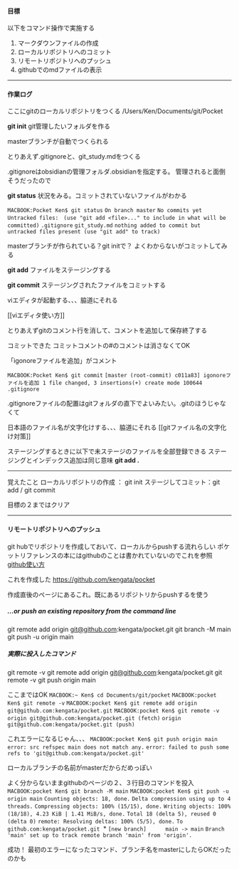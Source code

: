 #### 目標
以下をコマンド操作で実施する
1. マークダウンファイルの作成
2. ローカルリポジトリへのコミット
3. リモートリポジトリへのプッシュ
4. githubでのmdファイルの表示

***
#### 作業ログ

ここにgitのローカルリポジトリをつくる
/Users/Ken/Documents/git/Pocket

**git init**
git管理したいフォルダを作る

masterブランチが自動でつくられる

とりあえず.gitignoreと、git_study.mdをつくる

.gitignoreはobsidianの管理フォルダ.obsidianを指定する。
管理されると面倒そうだったので

**git status**
状況をみる。コミットされていないファイルがわかる

`MACBOOK:Pocket Ken$ git status`
`On branch master`
`No commits yet`
`Untracked files:`
  `(use "git add <file>..." to include in what will be committed)`
`.gitignore`
`git_study.md`
`nothing added to commit but untracked files present (use "git add" to track)`

masterブランチが作られている？git initで？
よくわからないがコミットしてみる

**git add**
ファイルをステージングする

**git commit**
ステージングされたファイルをコミットする

viエディタが起動する、、、脇道にそれる

[[viエディタ使い方]]

とりあえずgitのコメント行を消して、コメントを追加して保存終了する

コミットできた
コミットコメントの#のコメントは消さなくてOK

「igonoreファイルを追加」がコメント

`MACBOOK:Pocket Ken$ git commit`
`[master (root-commit) c011a83] igonoreファイルを追加`
 `1 file changed, 3 insertions(+)`
 `create mode 100644 .gitignore`

.gitignoreファイルの配置はgitフォルダの直下でよいみたい。.gitのほうじゃなくて

日本語のファイル名が文字化けする、、、脇道にそれる
[[gitファイル名の文字化け対策]]

ステージングするときに以下で未ステージのファイルを全部登録できる
ステージングとインデックス追加は同じ意味
**git add .**

***
覚えたこと
ローカルリポジトリの作成 ： git init
ステージしてコミット：git add / git commit

目標の２まではクリア
***

#### リモートリポジトリへのプッシュ

git hubでリポジトリを作成しておいて、ローカルからpushする流れらしい
ポケットリファレンスの本にはgithubのことは書かれていないのでこれを参照
[github使い方](https://atmarkit.itmedia.co.jp/ait/articles/1701/24/news141.html)

これを作成した
https://github.com/kengata/pocket

作成直後のページにあるこれ。既にあるリポジトリからpushするを使う
##### …or push an existing repository from the command line
git remote add origin git@github.com:kengata/pocket.git
git branch -M main
git push -u origin main

##### 実際に投入したコマンド
git remote -v
git remote add origin git@github.com:kengata/pocket.git
git remote -v
git push origin main

ここまではOK
	`MACBOOK:~ Ken$ cd Documents/git/pocket`
	`MACBOOK:pocket Ken$ git remote -v`
	`MACBOOK:pocket Ken$ git remote add origin git@github.com:kengata/pocket.git`
	`MACBOOK:pocket Ken$ git remote -v`
	`origin git@github.com:kengata/pocket.git (fetch)`
	`origin git@github.com:kengata/pocket.git (push)`

これエラーになるじゃん、、、
	`MACBOOK:pocket Ken$ git push origin main`
	`error: src refspec main does not match any.`
	`error: failed to push some refs to 'git@github.com:kengata/pocket.git'`

ローカルブランチの名前がmasterだからだめっぽい

よく分からないままgithubのページの２、３行目のコマンドを投入
	`MACBOOK:pocket Ken$ git branch -M main`
	`MACBOOK:pocket Ken$ git push -u origin main`
	`Counting objects: 18, done.`
	`Delta compression using up to 4 threads.`
	`Compressing objects: 100% (15/15), done.`
	`Writing objects: 100% (18/18), 4.23 KiB | 1.41 MiB/s, done.`
	`Total 18 (delta 5), reused 0 (delta 0)`
	`remote: Resolving deltas: 100% (5/5), done.`
	`To github.com:kengata/pocket.git`
	 * `[new branch]      main -> main`
	`Branch 'main' set up to track remote branch 'main' from 'origin'.`

成功！
最初のエラーになったコマンド、ブランチ名をmasterにしたらOKだったのかも